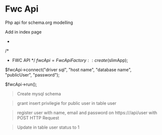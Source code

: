 # Fwc Api

Php api for schema.org modelling

Add in index page

- 
/*
 * FWC API
 */
$fwcApi = FwcApiFactory::create($slimApp);

$fwcApi->connect("driver sql", "host name", "database name", "publicUser", "password");

$fwcApi->run();

> Create mysql schema

> grant insert privilegie for public user in table user

> register user with name, email and password on https://<domain>/api/user with POST HTTP Request

> Update in table user status to 1
